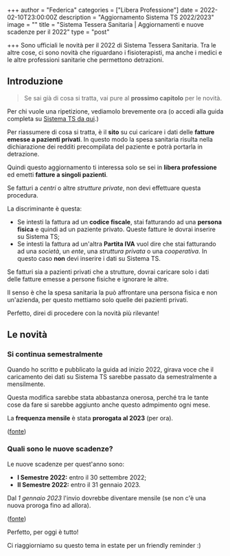 +++
author = "Federica"
categories = ["Libera Professione"]
date = 2022-02-10T23:00:00Z
description = "Aggiornamento Sistema TS 2022/2023"
image = ""
title = "Sistema Tessera Sanitaria | Aggiornamenti e nuove scadenze per il 2022"
type = "post"

+++
Sono ufficiali le novità per il 2022 di Sistema Tessera Sanitaria. Tra le altre cose, ci sono novità che riguardano i fisioterapisti, ma anche i medici e le altre professioni sanitarie che permettono detrazioni.

## Introduzione

> Se sai già di cosa si tratta, vai pure al **prossimo capitolo** per le novità.

Per chi vuole una ripetizione, vediamolo brevemente ora (o accedi alla guida completa su [Sistema TS da qui](https://fisioterapisti.org/guida-al-sistema-tessera-sanitaria-per-i-fisioterapisti-nel-2022/ "Guida a Sistema Tessera Sanitaria").)

Per riassumere di cosa si tratta, è il **sito** su cui caricare i dati delle **fatture emesse a pazienti privati**. In questo modo la spesa sanitaria risulta nella dichiarazione dei redditi precompilata del paziente e potrà portarla in detrazione.

Quindi questo aggiornamento ti interessa solo se sei in **libera professione** ed emetti **fatture a singoli pazienti**.

Se fatturi a _centri_ o altre _strutture private_, non devi effettuare questa procedura.

La discriminante è questa:

* Se intesti la fattura ad un **codice fiscale**, stai fatturando ad una **persona fisica** e quindi ad un paziente privato. Queste fatture le dovrai inserire su Sistema TS;
* Se intesti la fattura ad un'altra **Partita IVA** vuol dire che stai fatturando ad una _società_, un _ente_, una _struttura privata_ o una _cooperativa_. In questo caso **non** devi inserire i dati su Sistema TS.

Se fatturi sia a pazienti privati che a strutture, dovrai caricare solo i dati delle fatture emesse a persone fisiche e ignorare le altre.

Il senso è che la spesa sanitaria la può affrontare una persona fisica e non un'azienda, per questo mettiamo solo quelle dei pazienti privati.

Perfetto, direi di procedere con la novità più rilevante!

## Le novità

### Si continua semestralmente

Quando ho scritto e pubblicato la guida ad inizio 2022, girava voce che il caricamento dei dati su Sistema TS sarebbe passato da semestralmente a mensilmente.

Questa modifica sarebbe stata abbastanza onerosa, perché tra le tante cose da fare si sarebbe aggiunto anche questo admpimento ogni mese.

La **frequenza mensile** è stata **prorogata al 2023** (per ora).

([fonte](https://www.gazzettaufficiale.it/atto/serie_generale/caricaDettaglioAtto/originario?atto.dataPubblicazioneGazzetta=2022-02-08&atto.codiceRedazionale=22A00880&elenco30giorni=false "Gazzetta Ufficiale"))

### Quali sono le nuove scadenze?

Le nuove scadenze per quest'anno sono:

* **I Semestre 2022:** entro il 30 settembre 2022;
* **II Semestre 2022:** entro il 31 gennaio 2023.

Dal _1 gennaio 2023_ l'invio dovrebbe diventare mensile (se non c'è una nuova proroga fino ad allora).

([fonte](https://www.gazzettaufficiale.it/atto/serie_generale/caricaDettaglioAtto/originario?atto.dataPubblicazioneGazzetta=2022-02-08&atto.codiceRedazionale=22A00880&elenco30giorni=false "Gazzetta Ufficiale"))

Perfetto, per oggi è tutto!

Ci riaggiorniamo su questo tema in estate per un friendly reminder :)